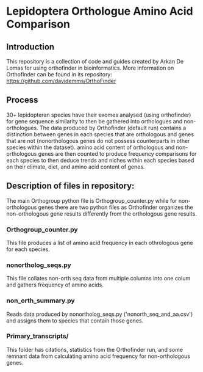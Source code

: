 # Lepidoptera Orthologue Amino Acid Comparison

## Introduction
This repository is a collection of code and guides created by Arkan De Lomas for using orthofinder in bioinformatics. 
More information on Orthofinder can be found in its repository: https://github.com/davidemms/OrthoFinder

## Process
30+ lepidopteran species have their exomes analysed (using orthofinder) for gene sequence similarity to then be gathered into orthologues and non-orthologues. 
The data produced by Orthofinder (default run) contains a distinction between genes in each species that are orthologous and genes that are not (nonorthologous genes do not possess counterparts in other species within the dataset).
amino acid content of orthologous and non-orthologous genes are then counted to produce frequency comparisons for each species to then deduce trends and niches within each species based on their climate, diet, and amino acid content of genes.

## Description of files in repository:
The main Orthogroup python file is Orthogroup_counter.py while for non-orthologous genes there are two python files as Orthofinder organizes the non-orthologous gene results differently from the orthologous gene results.

### Orthogroup_counter.py
This file produces a list of amino acid frequency in each othrologous gene for each species. 

### nonortholog_seqs.py
This file collates non-orth seq data from multiple columns into one colum and gathers frequency of amino acids.

### non_orth_summary.py
Reads data produced by nonortholog_seqs.py ('nonorth_seq_and_aa.csv') and assigns them to species that contain those genes. 

### Primary_transcripts/
This folder has citations, statistics from the Orthofinder run, and some remnant data from calculating amino acid frequency for non-orthologous genes. 

